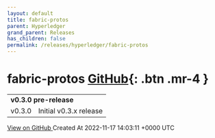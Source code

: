 ```yaml
---
layout: default
title: fabric-protos
parent: Hyperledger
grand_parent: Releases
has_children: false
permalink: /releases/hyperledger/fabric-protos
---
```


# fabric-protos <span class="fs-3 right-align">[GitHub](https://github.com/hyperledger/fabric-protos){: .btn .mr-4 }</span>


<div>
    <table>
        <tr>
            <td colspan="2">
                <b>
                    v0.3.0 pre-release
                </b>
            </td>
        </tr>
        <tr>
            <td>
                <span class="chip">
                    v0.3.0
                </span>
            </td>
            <td>
                Initial v0.3.x release
            </td>
        </tr>
    </table>
    <a href="https://github.com/hyperledger/fabric-protos/releases/tag/v0.3.0" class=".btn">
        View on GitHub
    </a>
    <span class="right-align">
        Created At 2022-11-17 14:03:11 +0000 UTC
    </span>
</div>

